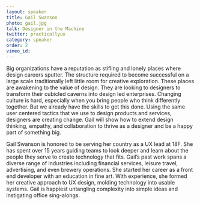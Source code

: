 ```yaml
---
layout: speaker
title: Gail Swanson
photo: gail.jpg
talk: Designer in the Machine
twitter: practicallyux
category: speaker
order: 2
vimeo_id:
---
```

Big organizations have a reputation as stifling and lonely places where design careers sputter. The structure required to become successful on a large scale traditionally left little room for creative exploration. These places are awakening to the value of design. They are looking to designers to transform their cubicled caverns into design led enterprises. Changing culture is hard, especially when you bring people who think differently together. But we already have the skills to get this done. Using the same user centered tactics that we use to design products and services, designers are creating change. Gail will show how to extend design thinking, empathy, and collaboration to thrive as a designer and be a happy part of something big.

Gail Swanson is honored to be serving her country as a UX lead at 18F. She has spent over 15 years guiding teams to look deeper and learn about the people they serve to create technology that fits. Gail’s past work spans a diverse range of industries including financial services, leisure travel, advertising, and even brewery operations. She started her career as a front end developer with an education in fine art. With experience, she formed her creative approach to UX design, molding technology into usable systems. Gail is happiest untangling complexity into simple ideas and instigating office sing-alongs.
